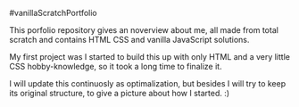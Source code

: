 #vanillaScratchPortfolio

This porfolio repository gives an noverview about me, all made from total scratch and contains HTML CSS and vanilla JavaScript solutions.

My first project was I started to build this up with only HTML and a very little CSS hobby-knowledge, so it took a long time to finalize it.

I will update this continuosly as optimalization, but besides I will try to keep its original structure, to give a picture about how I started. :)
